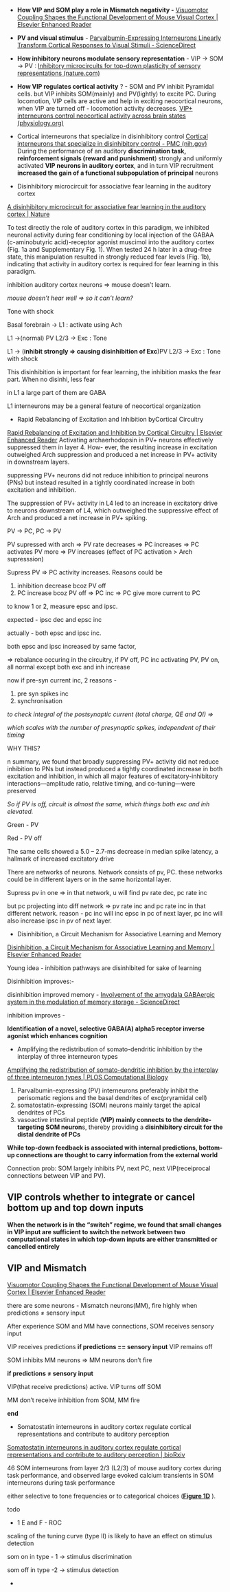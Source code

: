 - **How VIP and SOM play a role in Mismatch negativity -** [Visuomotor Coupling Shapes the Functional Development of Mouse Visual Cortex | Elsevier Enhanced Reader](https://reader.elsevier.com/reader/sd/pii/S0092867417305834?token=4C56C7933B3535C5E7F0680659AA45EF55C3F7CEB8A0E39064AFBCEAD290468BAC2D68F3345F58363435EDF6476CD519&originRegion=eu-west-1&originCreation=20220830041931)

- **PV and visual stimulus** - [Parvalbumin-Expressing Interneurons Linearly Transform Cortical Responses to Visual Stimuli - ScienceDirect](https://www.sciencedirect.com/science/article/pii/S0896627311010944#fig1)

- **How inhibitory neurons modulate sensory representation** - VIP → SOM → PV : [Inhibitory microcircuits for top-down plasticity of sensory representations (nature.com)](https://www.nature.com/articles/s41467-019-12972-2.pdf?origin=ppub)

- **How VIP regulates cortical activity** ? - SOM and PV inhibit Pyramidal cells. but VIP inhibits SOM(mainly) and PV(lightly) to excite PC. During locomotion, VIP cells are active and help in exciting neocortical neurons, when VIP are turned off - locomotion activity decreases. [VIP+ interneurons control neocortical activity across brain states (physiology.org)](https://journals.physiology.org/doi/epdf/10.1152/jn.01124.2015)

- Cortical interneurons that specialize in disinhibitory control
[Cortical interneurons that specialize in disinhibitory control - PMC (nih.gov)](https://www.ncbi.nlm.nih.gov/pmc/articles/PMC4017628/)
During the performance of an auditory **discrimination task, reinforcement signals (reward and punishment**) strongly and uniformly activated **VIP neurons in auditory cortex**, and in 
turn VIP recruitment **increased the gain of a functional subpopulation of principal** neurons

- Disinhibitory microcircuit for associative fear learning in the auditory cortex

[A disinhibitory microcircuit for associative fear learning in the auditory cortex | Nature](https://www.nature.com/articles/nature10674)

To test directly the role of auditory cortex in this paradigm, we inhibited neuronal activity during fear conditioning by local injection of the GABAA (c-aminobutyric acid)-receptor agonist muscimol into the auditory cortex (Fig. 1a and Supplementary Fig. 1). When tested 24 h later in a drug-free state, this manipulation resulted in strongly reduced fear levels (Fig. 1b), indicating that activity in auditory cortex is required for fear learning in this paradigm.

inhibition auditory cortex neurons ⇒ mouse doesn’t learn.

_mouse doesn’t hear well ⇒ so it can’t learn?_

Tone with shock

Basal forebrain → L1 : activate using Ach

L1 →(normal) PV L2/3 → Exc : Tone

L1 → (**inhibit strongly ⇒ causing disinhibition of Exc**)PV L2/3 → Exc : Tone with shock

This disinhibition is important for fear learning, the inhibition masks the fear part. When no disinhi, less fear

in L1 a large part of them are GABA

L1 interneurons may be a general feature of neocortical organization

 -  Rapid Rebalancing of Excitation and Inhibition byCortical Circuitry

[Rapid Rebalancing of Excitation and Inhibition by Cortical Circuitry | Elsevier Enhanced Reader](https://reader.elsevier.com/reader/sd/pii/S0896627318300709?token=9B5103197A84A433387B139C9357EC4BA5E4E42E3EA644A7913B1D9242B60A233477585500B01FE61D1F7C600F58E041&originRegion=eu-west-1&originCreation=20220902015631)
Activating archaerhodopsin in PV+ neurons effectively suppressed them in layer 4. How- ever, the resulting increase in excitation outweighed Arch suppression and produced a net increase in PV+ activity in downstream layers.

suppressing PV+ neurons did not reduce inhibition to principal neurons (PNs) but instead resulted in a tightly coordinated increase in both excitation and inhibition.

The suppression of PV+ activity in L4 led to an increase in excitatory drive to neurons downstream of L4, which outweighed the suppressive effect of Arch and produced a net increase in PV+ spiking.

PV → PC, PC → PV

PV supressed with arch ⇒ PV rate decreases ⇒ PC increases ⇒ PC activates PV more ⇒ PV increases (effect of PC activation > Arch supresssion)

Supress PV ⇒ PC activity increases. Reasons could be

1. inhibition decrease bcoz PV off
2. PC increase bcoz PV off ⇒ PC inc ⇒ PC give more current to PC

to know 1 or 2, measure epsc and ipsc.

expected - ipsc dec and epsc inc

actually - both epsc and ipsc inc.

both epsc and ipsc increased by same factor,

⇒ rebalance occuring in the circuitry, if PV off, PC inc activating PV, PV on, all normal except both exc and inh increase

now if pre-syn current inc, 2 reasons -

1. pre syn spikes inc
2. synchronisation

_to check integral of the postsynaptic current (total charge, QE and QI) ⇒_

_which scales with the number of presynaptic spikes, independent of their timing_

WHY THIS?

n summary, we found that broadly suppressing PV+ activity did not reduce inhibition to PNs but instead produced a tightly coordinated increase in both excitation and inhibition, in which all major features of excitatory-inhibitory interactions—amplitude ratio, relative timing, and co-tuning—were preserved

_So if PV is off, circuit is almost the same, which things both exc and inh elevated._

Green - PV

Red - PV off

The same cells showed a 5.0 – 2.7-ms decrease in median spike latency, a hallmark of increased excitatory drive

There are networks of neurons. Network consists of pv, PC. these networks could be in different layers or in the same horizontal layer.

Supress pv in one ⇒ in that network, u will find pv rate dec, pc rate inc

but pc projecting into diff network ⇒ pv rate inc and pc rate inc in that different network. reason - pc inc will inc epsc in pc of next layer, pc inc will also increase ipsc in pv of next layer.

-  Disinhibition, a Circuit Mechanism for Associative Learning and Memory

[Disinhibition, a Circuit Mechanism for Associative Learning and Memory | Elsevier Enhanced Reader](https://reader.elsevier.com/reader/sd/pii/S0896627315008132?token=3EB1A69DA82F2EA8DA990A5EC55189D578687931C8A8786C5C772E2B4F6815AC0600286A05CE34CBDA17FF1BA9EFBCE3&originRegion=eu-west-1&originCreation=20220901021451)

Young idea - inhibition pathways are disinhibited for sake of learning

Disinhibition improves:-

disinhibition improved memory - [Involvement of the amygdala GABAergic system in the modulation of memory storage - ScienceDirect](https://www.sciencedirect.com/science/article/abs/pii/0006899389909451)

inhibition improves -

**Identification of a novel, selective GABA(A) alpha5 receptor inverse agonist which enhances cognition**


- Amplifying the redistribution of somato-dendritic inhibition by the interplay of three interneuron types

[Amplifying the redistribution of somato-dendritic inhibition by the interplay of three interneuron types | PLOS Computational Biology](https://journals.plos.org/ploscompbiol/article?id=10.1371/journal.pcbi.1006999)

1. Parvalbumin-expressing (PV) interneurons preferably inhibit the perisomatic regions and the basal dendrites of exc(pryramidal cell)
2. somatostatin-expressing (SOM) neurons mainly target the apical dendrites of PCs
3. vasoactive intestinal peptide (**VIP) mainly connects to the dendrite-targeting SOM neuron**s, thereby providing a **disinhibitory circuit for the distal dendrite of PCs**

**While top-down feedback is associated with internal predictions, bottom-up connections are thought to carry information from the external world**



Connection prob: SOM largely inhibits PV, next PC, next VIP(receiprocal connections between VIP and PV).

## **VIP controls whether to integrate or cancel bottom up and top down inputs**

**When the network is in the “switch” regime, we found that small changes in VIP input are sufficient to switch the network between two computational states in which top-down inputs are either transmitted or cancelled entirely**

## VIP and Mismatch

[Visuomotor Coupling Shapes the Functional Development of Mouse Visual Cortex | Elsevier Enhanced Reader](https://reader.elsevier.com/reader/sd/pii/S0092867417305834?token=4C56C7933B3535C5E7F0680659AA45EF55C3F7CEB8A0E39064AFBCEAD290468BAC2D68F3345F58363435EDF6476CD519&originRegion=eu-west-1&originCreation=20220830041931)

there are some neurons - Mismatch neurons(MM), fire highly when predictions ≠ sensory input

After experience SOM and MM have connections, SOM receives sensory input

VIP receives predictions  **if predictions == sensory input** VIP remains off

SOM inhibits MM neurons ⇒ MM neurons don’t fire

**if predictions ≠ sensory input**

VIP(that receive predictions) active. VIP turns off SOM

MM don’t receive inhibition from SOM, MM fire

**end** 

- Somatostatin interneurons in auditory cortex regulate cortical representations and contribute to auditory perception

[Somatostatin interneurons in auditory cortex regulate cortical representations and contribute to auditory perception | bioRxiv](https://www.biorxiv.org/content/10.1101/2022.07.06.498950v1.full)

46 SOM interneurons from layer 2/3 (L2/3) of mouse auditory cortex during task performance, and observed large evoked calcium transients in SOM interneurons during task performance

either selective to tone frequencies or to categorical choices (**[Figure 1D](https://www.biorxiv.org/content/10.1101/2022.07.06.498950v1.full#F1)** ).

todo

- 1 E and F - ROC

scaling of the tuning curve (type II) is likely to have an effect on stimulus detection

som on in type - 1 → stimulus discrimination

som off in type -2 → stimulus detection

- 